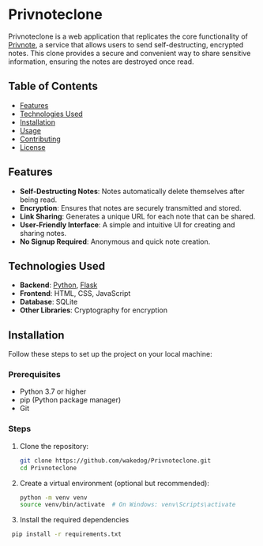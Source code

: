 # Privnoteclone

Privnoteclone is a web application that replicates the core functionality of [Privnote](https://privnote.com/), a service that allows users to send self-destructing, encrypted notes. This clone provides a secure and convenient way to share sensitive information, ensuring the notes are destroyed once read.

## Table of Contents

- [Features](#features)
- [Technologies Used](#technologies-used)
- [Installation](#installation)
- [Usage](#usage)
- [Contributing](#contributing)
- [License](#license)

## Features

- **Self-Destructing Notes**: Notes automatically delete themselves after being read.
- **Encryption**: Ensures that notes are securely transmitted and stored.
- **Link Sharing**: Generates a unique URL for each note that can be shared.
- **User-Friendly Interface**: A simple and intuitive UI for creating and sharing notes.
- **No Signup Required**: Anonymous and quick note creation.

## Technologies Used

- **Backend**: [Python](https://www.python.org/), [Flask](https://flask.palletsprojects.com/)
- **Frontend**: HTML, CSS, JavaScript
- **Database**: SQLite
- **Other Libraries**: Cryptography for encryption

## Installation

Follow these steps to set up the project on your local machine:

### Prerequisites

- Python 3.7 or higher
- pip (Python package manager)
- Git

### Steps

1. Clone the repository:

   ```bash
   git clone https://github.com/wakedog/Privnoteclone.git
   cd Privnoteclone

2. Create a virtual environment (optional but recommended):

   ```bash
   python -m venv venv
   source venv/bin/activate  # On Windows: venv\Scripts\activate

3. Install the required dependencies
   
  ```bash
   pip install -r requirements.txt

